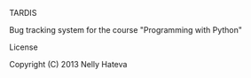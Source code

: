 TARDIS

Bug tracking system for the course "Programming with Python"

License

Copyright (C) 2013 Nelly Hateva


